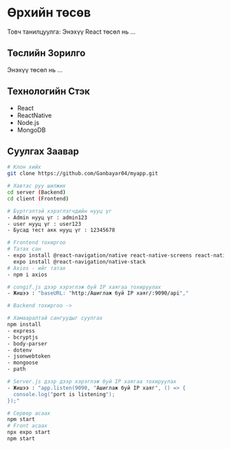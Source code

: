 # Өрхийн төсөв

Товч танилцуулга: Энэхүү React төсөл нь ...

## Төслийн Зорилго

Энэхүү төсөл нь ...

## Технологийн Стэк

- React
- ReactNative
- Node.js
- MongoDB

## Суулгах Заавар

```bash
# Клон хийх
git clone https://github.com/Ganbayar04/myapp.git

# Хавтас руу шилжих
cd server (Backend)
cd client (Frontend)

# Бүртгэлтэй хэрэглэгчдийн нууц үг
- Admin нууц үг : admin123
- user нууц үг : user123
- Бусад тест акк нууц үг : 12345678

# Frontend тохиргоо
# Татах сан
- expo install @react-navigation/native react-native-screens react-native-safe-area-context
  expo install @react-navigation/native-stack
# Axios - ийг татах
- npm i axios

# congif.js дээр хэрэглэж буй IP хаягаа тохируулах
- Жишээ : "baseURL: "http:/Ашиглаж буй IP хаяг/:9090/api","

# Backend тохиргоо ->

# Хамааралтай сангуудыг суулгах
npm install
- express
- bcryptjs
- body-parser
- dotenv
- jsonwebtoken
- mongoose
- path

# Server.js дээр дээр хэрэглэж буй IP хаягаа тохируулах
- Жишээ : "app.listen(9090, "Ашиглаж буй IP хаяг", () => {
  console.log("port is listening");
});"

# Сервер асаах
npm start
# Front асаах
npx expo start
npm start

```
